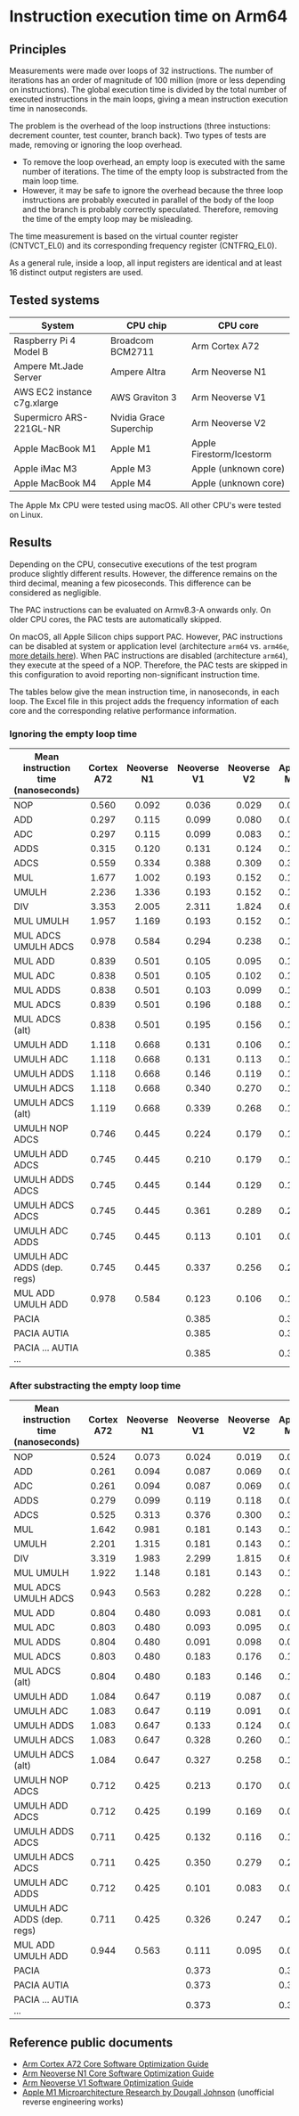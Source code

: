 # Instruction execution time on Arm64

## Principles

Measurements were made over loops of 32 instructions. The number of iterations
has an order of magnitude of 100 million (more or less depending on instructions).
The global execution time is divided by the total number of executed instructions
in the main loops, giving a mean instruction execution time in nanoseconds.

The problem is the overhead of the loop instructions (three instuctions: decrement
counter, test counter, branch back). Two types of tests are made, removing or
ignoring the loop overhead.

- To remove the loop overhead, an empty loop is executed with the same number of
  iterations. The time of the empty loop is substracted from the main loop time.
- However, it may be safe to ignore the overhead because the three loop instructions
  are probably executed in parallel of the body of the loop and the branch is probably
  correctly speculated. Therefore, removing the time of the empty loop may be misleading.

The time measurement is based on the virtual counter register (CNTVCT_EL0) and
its corresponding frequency register (CNTFRQ_EL0).

As a general rule, inside a loop, all input registers are identical and at least
16 distinct output registers are used.

## Tested systems

| System                      | CPU chip               | CPU core                 |
| --------------------------- | ---------------------- | ------------------------ |
| Raspberry Pi 4 Model B      | Broadcom BCM2711       | Arm Cortex A72           |
| Ampere Mt.Jade Server       | Ampere Altra           | Arm Neoverse N1          |
| AWS EC2 instance c7g.xlarge | AWS Graviton 3         | Arm Neoverse V1          |
| Supermicro ARS-221GL-NR     | Nvidia Grace Superchip | Arm Neoverse V2          |
| Apple MacBook M1            | Apple M1               | Apple Firestorm/Icestorm |
| Apple iMac M3               | Apple M3               | Apple (unknown core)     |
| Apple MacBook M4            | Apple M4               | Apple (unknown core)     |

The Apple Mx CPU were tested using macOS. All other CPU's were tested on Linux.

## Results

Depending on the CPU, consecutive executions of the test program produce slightly different results.
However, the difference remains on the third decimal, meaning a few picoseconds.
This difference can be considered as negligible.

The PAC instructions can be evaluated on Armv8.3-A onwards only. On older CPU cores,
the PAC tests are automatically skipped.

On macOS, all Apple Silicon chips support PAC. However, PAC instructions can be
disabled at system or application level (architecture `arm64` vs. `arm46e`,
[more details here](https://github.com/lelegard/arm-cpusysregs/blob/main/docs/arm64e-on-macos.md)).
When PAC instructions are disabled (architecture `arm64`), they execute at the speed of a NOP.
Therefore, the PAC tests are skipped in this configuration to avoid reporting
non-significant instruction time.

The tables below give the mean instruction time, in nanoseconds, in each loop.
The Excel file in this project adds the frequency information of each core
and the corresponding relative performance information.

### Ignoring the empty loop time

| Mean instruction time (nanoseconds) | Cortex A72 | Neoverse N1 | Neoverse V1 | Neoverse V2 | Apple M1 | Apple M3 | Apple M4 |
| ----------------------------------- | :--------: | :---------: | :---------: | :---------: | :------: | :------: | :------: |
| NOP                                 | 0.560      | 0.092       | 0.036       | 0.029       | 0.045    | 0.033    | 0.027    |
| ADD                                 | 0.297      | 0.115       | 0.099       | 0.080       | 0.070    | 0.036    | 0.034    |
| ADC                                 | 0.297      | 0.115       | 0.099       | 0.083       | 0.108    | 0.065    | 0.058    |
| ADDS                                | 0.315      | 0.120       | 0.131       | 0.124       | 0.107    | 0.066    | 0.058    |
| ADCS                                | 0.559      | 0.334       | 0.388       | 0.309       | 0.313    | 0.249    | 0.227    |
| MUL                                 | 1.677      | 1.002       | 0.193       | 0.152       | 0.156    | 0.126    | 0.075    |
| UMULH                               | 2.236      | 1.336       | 0.193       | 0.152       | 0.156    | 0.126    | 0.075    |
| DIV                                 | 3.353      | 2.005       | 2.311       | 1.824       | 0.625    | 0.498    | 0.454    |
| MUL UMULH                           | 1.957      | 1.169       | 0.193       | 0.152       | 0.156    | 0.125    | 0.075    |
| MUL ADCS UMULH ADCS                 | 0.978      | 0.584       | 0.294       | 0.238       | 0.157    | 0.125    | 0.112    |
| MUL ADD                             | 0.839      | 0.501       | 0.105       | 0.095       | 0.104    | 0.063    | 0.038    |
| MUL ADC                             | 0.838      | 0.501       | 0.105       | 0.102       | 0.105    | 0.064    | 0.037    |
| MUL ADDS                            | 0.838      | 0.501       | 0.103       | 0.099       | 0.104    | 0.063    | 0.038    |
| MUL ADCS                            | 0.839      | 0.501       | 0.196       | 0.188       | 0.156    | 0.124    | 0.112    |
| MUL ADCS (alt)                      | 0.838      | 0.501       | 0.195       | 0.156       | 0.156    | 0.125    | 0.113    |
| UMULH ADD                           | 1.118      | 0.668       | 0.131       | 0.106       | 0.105    | 0.062    | 0.038    |
| UMULH ADC                           | 1.118      | 0.668       | 0.131       | 0.113       | 0.105    | 0.062    | 0.037    |
| UMULH ADDS                          | 1.118      | 0.668       | 0.146       | 0.119       | 0.104    | 0.063    | 0.037    |
| UMULH ADCS                          | 1.118      | 0.668       | 0.340       | 0.270       | 0.156    | 0.124    | 0.112    |
| UMULH ADCS (alt)                    | 1.119      | 0.668       | 0.339       | 0.268       | 0.156    | 0.125    | 0.112    |
| UMULH NOP ADCS                      | 0.746      | 0.445       | 0.224       | 0.179       | 0.105    | 0.083    | 0.075    |
| UMULH ADD ADCS                      | 0.745      | 0.445       | 0.210       | 0.179       | 0.105    | 0.083    | 0.075    |
| UMULH ADDS ADCS                     | 0.745      | 0.445       | 0.144       | 0.129       | 0.117    | 0.046    | 0.039    |
| UMULH ADCS ADCS                     | 0.745      | 0.445       | 0.361       | 0.289       | 0.210    | 0.166    | 0.150    |
| UMULH ADC ADDS                      | 0.745      | 0.445       | 0.113       | 0.101       | 0.098    | 0.045    | 0.039    |
| UMULH ADC ADDS (dep. regs)          | 0.745      | 0.445       | 0.337       | 0.256       | 0.210    | 0.167    | 0.150    |
| MUL ADD UMULH ADD                   | 0.978      | 0.584       | 0.123       | 0.106       | 0.104    | 0.063    | 0.038    |
| PACIA                               |            |             | 0.385       |             | 0.313    | 0.248    | 0.227    |
| PACIA AUTIA                         |            |             | 0.385       |             | 0.313    | 0.250    | 0.227    |
| PACIA ... AUTIA ...                 |            |             | 0.385       |             | 0.314    | 0.251    | 0.228    |

### After substracting the empty loop time

| Mean instruction time (nanoseconds) | Cortex A72 | Neoverse N1 | Neoverse V1 | Neoverse V2 | Apple M1 | Apple M3 | Apple M4 |
| ----------------------------------- | :--------: | :---------: | :---------: | :---------: | :------: | :------: | :------: |
| NOP                                 | 0.524      | 0.073       | 0.024       | 0.019       | 0.033    | 0.022    | 0.019    |
| ADD                                 | 0.261      | 0.094       | 0.087       | 0.069       | 0.060    | 0.027    | 0.027    |
| ADC                                 | 0.261      | 0.094       | 0.087       | 0.069       | 0.098    | 0.057    | 0.052    |
| ADDS                                | 0.279      | 0.099       | 0.119       | 0.118       | 0.098    | 0.058    | 0.051    |
| ADCS                                | 0.525      | 0.313       | 0.376       | 0.300       | 0.303    | 0.242    | 0.221    |
| MUL                                 | 1.642      | 0.981       | 0.181       | 0.143       | 0.147    | 0.116    | 0.068    |
| UMULH                               | 2.201      | 1.315       | 0.181       | 0.143       | 0.147    | 0.117    | 0.068    |
| DIV                                 | 3.319      | 1.983       | 2.299       | 1.815       | 0.617    | 0.491    | 0.448    |
| MUL UMULH                           | 1.922      | 1.148       | 0.181       | 0.143       | 0.147    | 0.117    | 0.069    |
| MUL ADCS UMULH ADCS                 | 0.943      | 0.563       | 0.282       | 0.228       | 0.147    | 0.117    | 0.105    |
| MUL ADD                             | 0.804      | 0.480       | 0.093       | 0.081       | 0.095    | 0.055    | 0.032    |
| MUL ADC                             | 0.803      | 0.480       | 0.093       | 0.095       | 0.095    | 0.056    | 0.030    |
| MUL ADDS                            | 0.804      | 0.480       | 0.091       | 0.098       | 0.095    | 0.055    | 0.031    |
| MUL ADCS                            | 0.803      | 0.480       | 0.183       | 0.176       | 0.147    | 0.118    | 0.106    |
| MUL ADCS (alt)                      | 0.804      | 0.480       | 0.183       | 0.146       | 0.147    | 0.117    | 0.106    |
| UMULH ADD                           | 1.084      | 0.647       | 0.119       | 0.087       | 0.095    | 0.055    | 0.031    |
| UMULH ADC                           | 1.083      | 0.647       | 0.119       | 0.091       | 0.095    | 0.055    | 0.030    |
| UMULH ADDS                          | 1.083      | 0.647       | 0.133       | 0.124       | 0.095    | 0.055    | 0.030    |
| UMULH ADCS                          | 1.083      | 0.647       | 0.328       | 0.260       | 0.147    | 0.117    | 0.105    |
| UMULH ADCS (alt)                    | 1.084      | 0.647       | 0.327       | 0.258       | 0.147    | 0.117    | 0.105    |
| UMULH NOP ADCS                      | 0.712      | 0.425       | 0.213       | 0.170       | 0.095    | 0.076    | 0.068    |
| UMULH ADD ADCS                      | 0.712      | 0.425       | 0.199       | 0.169       | 0.095    | 0.076    | 0.068    |
| UMULH ADDS ADCS                     | 0.711      | 0.425       | 0.132       | 0.116       | 0.107    | 0.039    | 0.032    |
| UMULH ADCS ADCS                     | 0.711      | 0.425       | 0.350       | 0.279       | 0.200    | 0.158    | 0.143    |
| UMULH ADC ADDS                      | 0.712      | 0.425       | 0.101       | 0.083       | 0.089    | 0.039    | 0.032    |
| UMULH ADC ADDS (dep. regs)          | 0.711      | 0.425       | 0.326       | 0.247       | 0.200    | 0.158    | 0.143    |
| MUL ADD UMULH ADD                   | 0.944      | 0.563       | 0.111       | 0.095       | 0.095    | 0.056    | 0.031    |
| PACIA                               |            |             | 0.373       |             | 0.303    | 0.242    | 0.220    |
| PACIA AUTIA                         |            |             | 0.373       |             | 0.303    | 0.241    | 0.220    |
| PACIA ... AUTIA ...                 |            |             | 0.373       |             | 0.303    | 0.241    | 0.220    |

## Reference public documents

- [Arm Cortex A72 Core Software Optimization Guide](https://developer.arm.com/documentation/uan0016/latest/)
- [Arm Neoverse N1 Core Software Optimization Guide](https://developer.arm.com/documentation/pjdoc466751330-9707/latest/)
- [Arm Neoverse V1 Software Optimization Guide](https://developer.arm.com/documentation/pjdoc466751330-9685/latest/)
- [Apple M1 Microarchitecture Research by Dougall Johnson](https://dougallj.github.io/applecpu/firestorm.html) (unofficial reverse engineering works)
